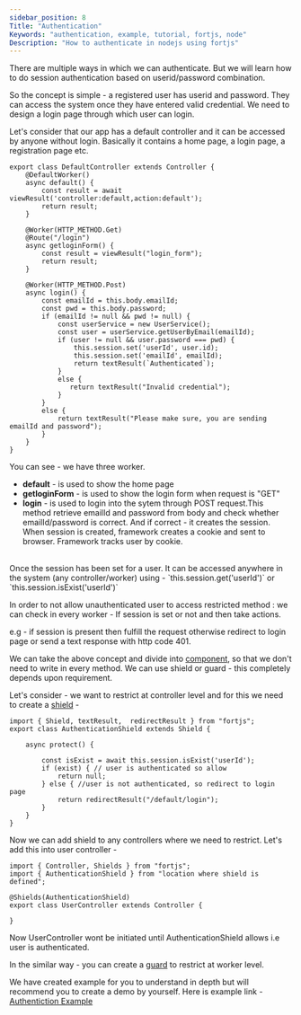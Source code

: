 ```yaml
---
sidebar_position: 8
Title: "Authentication"
Keywords: "authentication, example, tutorial, fortjs, node"
Description: "How to authenticate in nodejs using fortjs"
---
```

 
There are multiple ways in which we can authenticate. But we will learn how to do session authentication based on userid/password combination.

So the concept is simple - a registered user has userid and password. They can access the system once they have entered valid credential. We need to design a login page through which user can login.

Let's consider that our app has a default controller and it can be accessed by anyone without login. Basically it contains a home page, a login page, a registration page etc.

```
export class DefaultController extends Controller {
    @DefaultWorker()
    async default() {
        const result = await viewResult('controller:default,action:default');
        return result;
    }

    @Worker(HTTP_METHOD.Get)
    @Route("/login")
    async getloginForm() {
        const result = viewResult("login_form");
        return result;
    } 

    @Worker(HTTP_METHOD.Post)
    async login() {
        const emailId = this.body.emailId;
        const pwd = this.body.password;
        if (emailId != null && pwd != null) {
            const userService = new UserService();
            const user = userService.getUserByEmail(emailId);
            if (user != null && user.password === pwd) {
                this.session.set('userId', user.id);
                this.session.set('emailId', emailId);
                return textResult(`Authenticated`);
            }
            else {
               return textResult("Invalid credential");
            }
        }
        else {
            return textResult("Please make sure, you are sending emailId and password");
        }
    }
}
```

You can see - we have three worker.

* **default** - is used to show the home page
* **getloginForm** - is used to show the login form when request is "GET"
* **login** - is  used to login into the sytem through POST request.This method retrieve emailId and password from body and check whether emailId/password is correct. And if correct - it creates the session. When session is created, framework creates a cookie and sent to browser. Framework tracks user by cookie. 

<br/>
Once the session has been set for a user. It can be accessed anywhere in the system (any controller/worker) using - `this.session.get('userId')`  or `this.session.isExist('userId')`

In order to not allow unauthenticated user to access restricted method : we can check in every worker - If session is set or not and then take actions.

e.g - if session is present then fulfill the request otherwise redirect to login page or send a text response with http code 401.

We can take the above concept and divide into [component](/tutorial/components), so that we don't need to write in every method. We can use shield or guard - this completely depends upon requirement.

Let's consider - we want to restrict at controller level and for this we need to create a [shield](/tutorial/components/shield) - 

```
import { Shield, textResult,  redirectResult } from "fortjs";
export class AuthenticationShield extends Shield {

    async protect() {
        
        const isExist = await this.session.isExist('userId');
        if (exist) { // user is authenticated so allow
            return null;
        } else { //user is not authenticated, so redirect to login page
            return redirectResult("/default/login");
        }
    }
}
```

Now we can add shield to any controllers where we need to restrict. Let's add this into user controller - 

```
import { Controller, Shields } from "fortjs";
import { AuthenticationShield } from "location where shield is defined";

@Shields(AuthenticationShield) 
export class UserController extends Controller {

}
```

Now UserController wont be initiated until AuthenticationShield allows i.e user is authenticated.

In the similar way - you can create a [guard](/tutorial/guard) to restrict at worker level.

We have created example for you to understand in depth but will recommend you to create a demo by yourself. Here is example link - [Authentiction Example](https://github.com/ujjwalguptaofficial/fortjs/tree/master/example/authentication)



